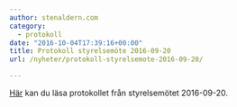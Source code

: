 ```yaml
---
author: stenaldern.com
category:
  - protokoll
date: "2016-10-04T17:39:16+00:00"
title: Protokoll styrelsemöte 2016-09-20
url: /nyheter/protokoll-styrelsemote-2016-09-20/

---
```

[Här](/wp-content/uploads/2016/10/styrelsemote_20160920.pdf "Protokoll") kan du läsa protokollet från styrelsemötet 2016-09-20.
